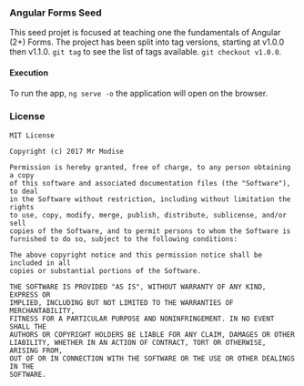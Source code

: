 ### Angular Forms Seed

This seed projet is focused at teaching one the fundamentals of Angular (2+) Forms. The project has been split into tag versions, starting at v1.0.0 then v1.1.0. 
```git tag``` to see the list of tags available. ```git checkout v1.0.0```.

#### Execution
To run the app, ```ng serve -o``` the application will open on the browser.
### License
```
MIT License

Copyright (c) 2017 Mr Modise

Permission is hereby granted, free of charge, to any person obtaining a copy
of this software and associated documentation files (the "Software"), to deal
in the Software without restriction, including without limitation the rights
to use, copy, modify, merge, publish, distribute, sublicense, and/or sell
copies of the Software, and to permit persons to whom the Software is
furnished to do so, subject to the following conditions:

The above copyright notice and this permission notice shall be included in all
copies or substantial portions of the Software.

THE SOFTWARE IS PROVIDED "AS IS", WITHOUT WARRANTY OF ANY KIND, EXPRESS OR
IMPLIED, INCLUDING BUT NOT LIMITED TO THE WARRANTIES OF MERCHANTABILITY,
FITNESS FOR A PARTICULAR PURPOSE AND NONINFRINGEMENT. IN NO EVENT SHALL THE
AUTHORS OR COPYRIGHT HOLDERS BE LIABLE FOR ANY CLAIM, DAMAGES OR OTHER
LIABILITY, WHETHER IN AN ACTION OF CONTRACT, TORT OR OTHERWISE, ARISING FROM,
OUT OF OR IN CONNECTION WITH THE SOFTWARE OR THE USE OR OTHER DEALINGS IN THE
SOFTWARE.

```
